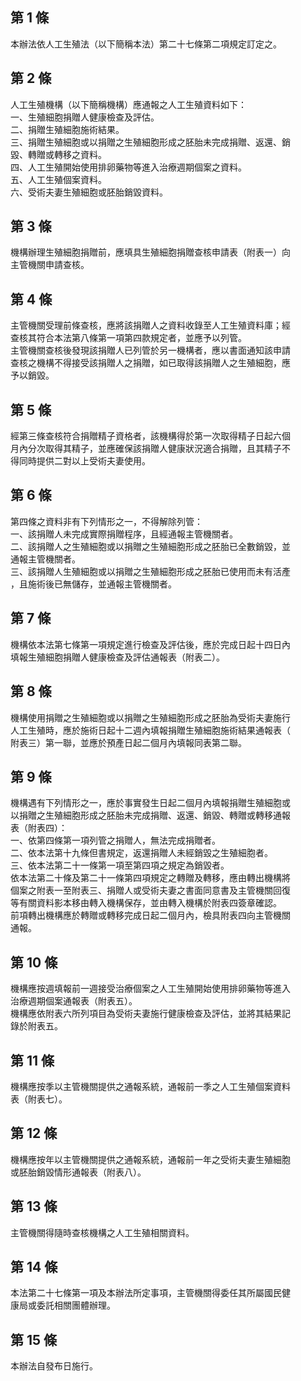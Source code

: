 第 1 條
-------
本辦法依人工生殖法（以下簡稱本法）第二十七條第二項規定訂定之。

第 2 條
-------
人工生殖機構（以下簡稱機構）應通報之人工生殖資料如下：  
一、生殖細胞捐贈人健康檢查及評估。  
二、捐贈生殖細胞施術結果。  
三、捐贈生殖細胞或以捐贈之生殖細胞形成之胚胎未完成捐贈、返還、銷  
    毀、轉贈或轉移之資料。  
四、人工生殖開始使用排卵藥物等進入治療週期個案之資料。  
五、人工生殖個案資料。  
六、受術夫妻生殖細胞或胚胎銷毀資料。

第 3 條
-------
機構辦理生殖細胞捐贈前，應填具生殖細胞捐贈查核申請表（附表一）向  
主管機關申請查核。

第 4 條
-------
主管機關受理前條查核，應將該捐贈人之資料收錄至人工生殖資料庫；經  
查核其符合本法第八條第一項第四款規定者，並應予以列管。  
主管機關查核後發現該捐贈人已列管於另一機構者，應以書面通知該申請  
查核之機構不得接受該捐贈人之捐贈，如已取得該捐贈人之生殖細胞，應  
予以銷毀。

第 5 條
-------
經第三條查核符合捐贈精子資格者，該機構得於第一次取得精子日起六個  
月內分次取得其精子，並應確保該捐贈人健康狀況適合捐贈，且其精子不  
得同時提供二對以上受術夫妻使用。

第 6 條
-------
第四條之資料非有下列情形之一，不得解除列管：  
一、該捐贈人未完成實際捐贈程序，且經通報主管機關者。  
二、該捐贈人之生殖細胞或以捐贈之生殖細胞形成之胚胎已全數銷毀，並  
    通報主管機關者。  
三、該捐贈人生殖細胞或以捐贈之生殖細胞形成之胚胎已使用而未有活產  
    ，且施術後已無儲存，並通報主管機關者。

第 7 條
-------
機構依本法第七條第一項規定進行檢查及評估後，應於完成日起十四日內  
填報生殖細胞捐贈人健康檢查及評估通報表（附表二）。

第 8 條
-------
機構使用捐贈之生殖細胞或以捐贈之生殖細胞形成之胚胎為受術夫妻施行  
人工生殖時，應於施術日起十二週內填報捐贈生殖細胞施術結果通報表（  
附表三）第一聯，並應於預產日起二個月內填報同表第二聯。

第 9 條
-------
機構遇有下列情形之一，應於事實發生日起二個月內填報捐贈生殖細胞或  
以捐贈之生殖細胞形成之胚胎未完成捐贈、返還、銷毀、轉贈或轉移通報  
表（附表四）：  
一、依第四條第一項列管之捐贈人，無法完成捐贈者。  
二、依本法第十九條但書規定，返還捐贈人未經銷毀之生殖細胞者。  
三、依本法第二十一條第一項至第四項之規定為銷毀者。  
依本法第二十條及第二十一條第四項規定之轉贈及轉移，應由轉出機構將  
個案之附表一至附表三、捐贈人或受術夫妻之書面同意書及主管機關回復  
等有關資料影本移由轉入機構保存，並由轉入機構於附表四簽章確認。  
前項轉出機構應於轉贈或轉移完成日起二個月內，檢具附表四向主管機關  
通報。

第 10 條
--------
機構應按週填報前一週接受治療個案之人工生殖開始使用排卵藥物等進入  
治療週期個案通報表（附表五）。  
機構應依附表六所列項目為受術夫妻施行健康檢查及評估，並將其結果記  
錄於附表五。

第 11 條
--------
機構應按季以主管機關提供之通報系統，通報前一季之人工生殖個案資料  
表（附表七）。

第 12 條
--------
機構應按年以主管機關提供之通報系統，通報前一年之受術夫妻生殖細胞  
或胚胎銷毀情形通報表（附表八）。

第 13 條
--------
主管機關得隨時查核機構之人工生殖相關資料。

第 14 條
--------
本法第二十七條第一項及本辦法所定事項，主管機關得委任其所屬國民健  
康局或委託相關團體辦理。

第 15 條
--------
本辦法自發布日施行。

